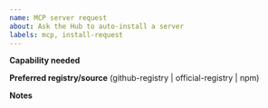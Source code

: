 ```yaml
---
name: MCP server request
about: Ask the Hub to auto-install a server
labels: mcp, install-request
---
```


**Capability needed**

**Preferred registry/source** (github-registry | official-registry | npm)

**Notes**
